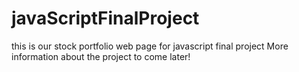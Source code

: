 # javaScriptFinalProject
this is our stock portfolio web page for javascript final project
More information about the project to come later!
